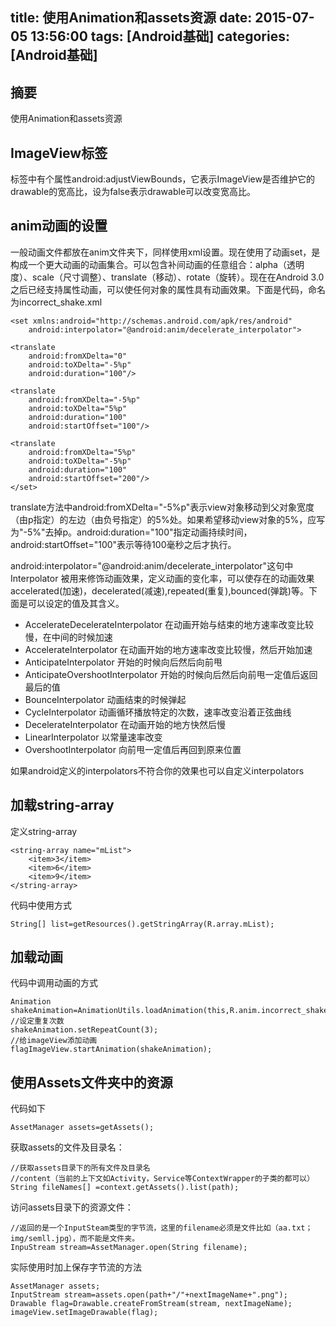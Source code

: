 title: 使用Animation和assets资源
date: 2015-07-05 13:56:00
tags: [Android基础]
categories: [Android基础]
---

## 摘要
使用Animation和assets资源

<!--more-->

## ImageView标签

标签中有个属性android:adjustViewBounds，它表示ImageView是否维护它的drawable的宽高比，设为false表示drawable可以改变宽高比。

## anim动画的设置

一般动画文件都放在anim文件夹下，同样使用xml设置。现在使用了动画set，是构成一个更大动画的动画集合。可以包含补间动画的任意组合：alpha（透明度）、scale（尺寸调整）、translate（移动）、rotate（旋转）。现在在Android 3.0之后已经支持属性动画，可以使任何对象的属性具有动画效果。下面是代码，命名为incorrect_shake.xml

	<set xmlns:android="http://schemas.android.com/apk/res/android"
    	android:interpolator="@android:anim/decelerate_interpolator">
    
    <translate 
        android:fromXDelta="0"
        android:toXDelta="-5%p"
        android:duration="100"/>
    
    <translate 
        android:fromXDelta="-5%p"
        android:toXDelta="5%p"
        android:duration="100"
        android:startOffset="100"/>
    
    <translate 
        android:fromXDelta="5%p"
        android:toXDelta="-5%p"
        android:duration="100"
        android:startOffset="200"/>
	</set>

translate方法中android:fromXDelta="-5%p"表示view对象移动到父对象宽度（由p指定）的左边（由负号指定）的5%处。如果希望移动view对象的5%，应写为"-5%"去掉p。android:duration="100"指定动画持续时间，android:startOffset="100"表示等待100毫秒之后才执行。

android:interpolator="@android:anim/decelerate_interpolator"这句中 Interpolator 被用来修饰动画效果，定义动画的变化率，可以使存在的动画效果accelerated(加速)，decelerated(减速),repeated(重复),bounced(弹跳)等。下面是可以设定的值及其含义。

* AccelerateDecelerateInterpolator 在动画开始与结束的地方速率改变比较慢，在中间的时候加速
* AccelerateInterpolator  在动画开始的地方速率改变比较慢，然后开始加速
* AnticipateInterpolator 开始的时候向后然后向前甩
* AnticipateOvershootInterpolator 开始的时候向后然后向前甩一定值后返回最后的值
* BounceInterpolator   动画结束的时候弹起
* CycleInterpolator 动画循环播放特定的次数，速率改变沿着正弦曲线
* DecelerateInterpolator 在动画开始的地方快然后慢
* LinearInterpolator   以常量速率改变
* OvershootInterpolator    向前甩一定值后再回到原来位置

如果android定义的interpolators不符合你的效果也可以自定义interpolators

## 加载string-array

定义string-array

	<string-array name="mList">
		<item>3</item>
		<item>6</item>
		<item>9</item>
	</string-array>

代码中使用方式

	String[] list=getResources().getStringArray(R.array.mList);

## 加载动画

代码中调用动画的方式

	Animation shakeAnimation=AnimationUtils.loadAnimation(this,R.anim.incorrect_shake);
	//设定重复次数
	shakeAnimation.setRepeatCount(3);
	//给imageView添加动画
	flagImageView.startAnimation(shakeAnimation);

## 使用Assets文件夹中的资源

代码如下
	
	AssetManager assets=getAssets();

获取assets的文件及目录名：

	//获取assets目录下的所有文件及目录名
	//content（当前的上下文如Activity，Service等ContextWrapper的子类的都可以）
	String fileNames[] =context.getAssets().list(path); 

访问assets目录下的资源文件：

	//返回的是一个InputSteam类型的字节流，这里的filename必须是文件比如（aa.txt；img/semll.jpg），而不能是文件夹。
	InpuStream stream=AssetManager.open(String filename);

实际使用时加上保存字节流的方法

	AssetManager assets;
	InputStream stream=assets.open(path+"/"+nextImageName+".png");
	Drawable flag=Drawable.createFromStream(stream, nextImageName);
	imageView.setImageDrawable(flag);